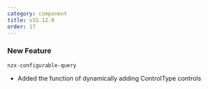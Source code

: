 ```yaml
---
category: component
title: v15.12.0
order: 17
---
```


### New Feature

`nzx-configurable-query`

- Added the function of dynamically adding ControlType controls
